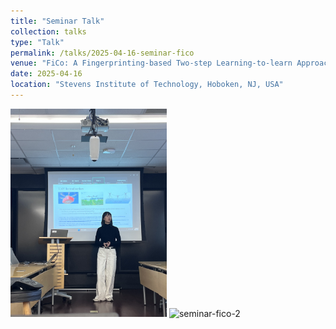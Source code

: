 ```yaml
---
title: "Seminar Talk"
collection: talks
type: "Talk"
permalink: /talks/2025-04-16-seminar-fico
venue: "FiCo: A Fingerprinting-based Two-step Learning-to-learn Approach Combing Vibration and 5G Communication for UAV Classification"
date: 2025-04-16
location: "Stevens Institute of Technology, Hoboken, NJ, USA"
---
```

<img src="../images/2025-04-16-talk-seminar-1.jpg" alt="seminar-fico-1" width="250"> <img src="../images/2025-04-16-talk-seminar-2.jpg" alt="seminar-fico-2" width="300">



